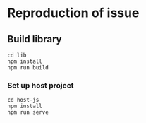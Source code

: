 # Reproduction of issue

## Build library
```
cd lib
npm install
npm run build
```

### Set up host project
```
cd host-js
npm install
npm run serve
```
